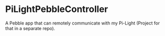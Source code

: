 # PiLightPebbleController
A Pebble app that can remotely communicate with my Pi-Light (Project for that in a separate repo). 
